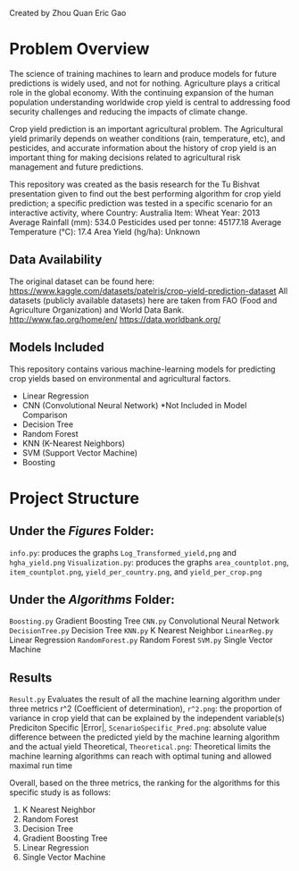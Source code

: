 Created by Zhou Quan Eric Gao 
# Problem Overview
The science of training machines to learn and produce models for future predictions is widely used, and not for nothing. Agriculture plays a critical role in the global economy. With the continuing expansion of the human population understanding worldwide crop yield is central to addressing food security challenges and reducing the impacts of climate change.

Crop yield prediction is an important agricultural problem. The Agricultural yield primarily depends on weather conditions (rain, temperature, etc), and pesticides, and accurate information about the  history of crop yield is an important thing for making decisions related to agricultural risk management and future predictions.

This repository was created as the basis research for the Tu Bishvat presentation given to find out the best performing algorithm for crop yield prediction; a specific prediction was tested in a specific scenario for an interactive activity, where
Country: Australia 
Item: Wheat
Year: 2013 
Average Rainfall (mm): 534.0 
Pesticides used per tonne: 45177.18
Average Temperature (°C): 17.4
Area Yield (hg/ha): Unknown

## Data Availability 

The original dataset can be found here: https://www.kaggle.com/datasets/patelris/crop-yield-prediction-dataset
All datasets (publicly available datasets) here are taken from FAO (Food and Agriculture Organization) and World Data Bank.
http://www.fao.org/home/en/
https://data.worldbank.org/

## Models Included
This repository contains various machine-learning models for predicting crop yields based on environmental and agricultural factors.

- Linear Regression
- CNN (Convolutional Neural Network) *Not Included in Model Comparison
- Decision Tree
- Random Forest
- KNN (K-Nearest Neighbors)
- SVM (Support Vector Machine)
- Boosting

# Project Structure
## Under the *Figures* Folder:
`info.py`: produces the graphs `Log_Transformed_yield,png` and `hgha_yield.png`
`Visualization.py`: produces the graphs `area_countplot.png`, `item_countplot.png`, `yield_per_country.png`, and `yield_per_crop.png` 

## Under the *Algorithms* Folder:
`Boosting.py` Gradient Boosting Tree 
`CNN.py` Convolutional Neural Network
`DecisionTree.py` Decision Tree 
`KNN.py` K Nearest Neighbor 
`LinearReg.py` Linear Regression 
`RandomForest.py` Random Forest 
`SVM.py` Single Vector Machine

## Results
`Result.py` Evaluates the result of all the machine learning algorithm under three metrics 
r^2 (Coefficient of determination), `r^2.png`: the proportion of variance in crop yield that can be explained by the independent variable(s)
Prediciton Specific |Error|, `ScenarioSpecific_Pred.png`: absolute value difference between the predicted yield by the machine learning algorithm and the actual yield
Theoretical, `Theoretical.png`: Theoretical limits the machine learning algorithms can reach with optimal tuning and allowed maximal run time

Overall, based on the three metrics, the ranking for the algorithms for this specific study is as follows:
1. K Nearest Neighbor
2. Random Forest
3. Decision Tree
4. Gradient Boosting Tree
5. Linear Regression 
6. Single Vector Machine
